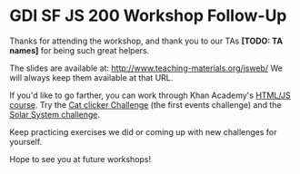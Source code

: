 # GDI SF JS 200 Workshop Follow-Up

Thanks for attending the workshop, and thank you to our TAs **[TODO: TA names]** for being such great helpers. 

The slides are available at:
http://www.teaching-materials.org/jsweb/
We will always keep them available at that URL.

If you'd like to go farther, you can work through Khan Academy's [HTML/JS course](https://www.khanacademy.org/computing/computer-programming/html-css-js). Try the [Cat clicker Challenge](https://www.khanacademy.org/computing/computer-programming/html-css-js/html-js-dom-events/p/challenge-cat-clicker) (the first events challenge) and the [Solar System challenge](https://www.khanacademy.org/computing/computer-programming/html-css-js/html-js-dom-modification/p/challenge-create-a-solar-system). 

Keep practicing exercises we did or coming up with new challenges for yourself.

Hope to see you at future workshops! 